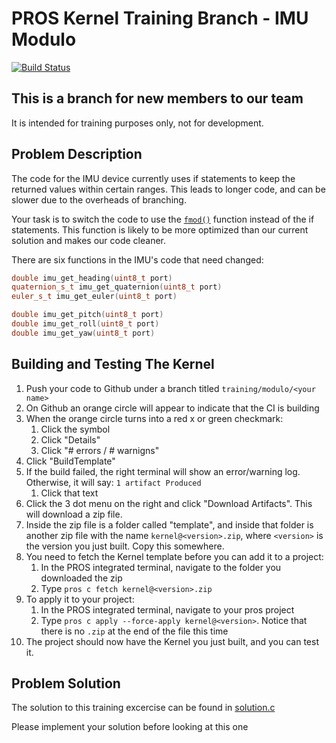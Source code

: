 # PROS Kernel Training Branch - IMU Modulo
[![Build Status](https://dev.azure.com/purdue-acm-sigbots/Kernel/_apis/build/status/purduesigbots.pros?branchName=develop)](https://dev.azure.com/purdue-acm-sigbots/Kernel/_build/latest?definitionId=5&branchName=develop)

## This is a branch for new members to our team
It is intended for training purposes only, not for development. 

## Problem Description
The code for the IMU device currently uses if statements to keep the returned values within certain ranges. This leads to longer code, and can be slower due to the overheads of branching.

Your task is to switch the code to use the [`fmod()`](https://en.cppreference.com/w/c/numeric/math/fmod) function instead of the if statements. This function is likely to be more optimized than our current solution and makes our code cleaner. 

There are six functions in the IMU's code that need changed:
```cpp
double imu_get_heading(uint8_t port)
quaternion_s_t imu_get_quaternion(uint8_t port)
euler_s_t imu_get_euler(uint8_t port) 

double imu_get_pitch(uint8_t port)
double imu_get_roll(uint8_t port)
double imu_get_yaw(uint8_t port)
```

## Building and Testing The Kernel
1) Push your code to Github under a branch titled `training/modulo/<your name>`
2) On Github an orange circle will appear to indicate that the CI is building
3) When the orange circle turns into a red x or green checkmark:
   1) Click the symbol
   2) Click "Details"
   3) Click "# errors / # warnigns"
4) Click "BuildTemplate"
5) If the build failed, the right terminal will show an error/warning log. Otherwise, it will say: `1 artifact Produced`
   1) Click that text
6) Click the 3 dot menu on the right and click "Download Artifacts". This will download a zip file.
7) Inside the zip file is a folder called "template", and inside that folder is another zip file with the name `kernel@<version>.zip`, where `<version>` is the version you just built. Copy this somewhere.
8) You need to fetch the Kernel template before you can add it to a project:
   1) In the PROS integrated terminal, navigate to the folder you downloaded the zip
   2) Type `pros c fetch kernel@<version>.zip`
9) To apply it to your project:
   1)  In the PROS integrated terminal, navigate to your pros project
   2)  Type `pros c apply --force-apply kernel@<version>`. Notice that there is no `.zip` at the end of the file this time
10) The project should now have the Kernel you just built, and you can test it. 

## Problem Solution
The solution to this training excercise can be found in [solution.c](solution.c)

Please implement your solution before looking at this one